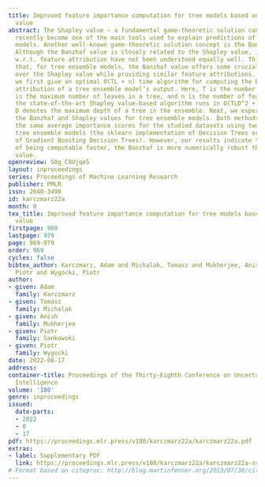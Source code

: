 ```yaml
---
title: Improved feature importance computation for tree models based on the Banzhaf
  value
abstract: The Shapley value – a fundamental game-theoretic solution concept – has
  recently become one of the main tools used to explain predictions of tree ensemble
  models. Another well-known game-theoretic solution concept is the Banzhaf value.
  Although the Banzhaf value is closely related to the Shapley value, its properties
  w.r.t. feature attribution have not been understood equally well. This paper shows
  that, for tree ensemble models, the Banzhaf value offers some crucial advantages
  over the Shapley value while providing similar feature attributions. In particular,
  we first give an optimal O(TL + n) time algorithm for computing the Banzhaf value-based
  attribution of a tree ensemble model’s output. Here, T is the number of trees, L
  is the maximum number of leaves in a tree, and n is the number of features. In comparison,
  the state-of-the-art Shapley value-based algorithm runs in O(TLD^2 + n) time, where
  D denotes the maximum depth of a tree in the ensemble. Next, we experimentally compare
  the Banzhaf and Shapley values for tree ensemble models. Both methods deliver essentially
  the same average importance scores for the studied datasets using two different
  tree ensemble models (the sklearn implementation of Decision Trees or xgboost implementation
  of Gradient Boosting Decision Trees). However, our results indicate that, on top
  of being computable faster, the Banzhaf is more numerically robust than the Shapley
  value.
openreview: S0g_C8Ujqe5
layout: inproceedings
series: Proceedings of Machine Learning Research
publisher: PMLR
issn: 2640-3498
id: karczmarz22a
month: 0
tex_title: Improved feature importance computation for tree models based on the Banzhaf
  value
firstpage: 969
lastpage: 979
page: 969-979
order: 969
cycles: false
bibtex_author: Karczmarz, Adam and Michalak, Tomasz and Mukherjee, Anish and Sankowski,
  Piotr and Wygocki, Piotr
author:
- given: Adam
  family: Karczmarz
- given: Tomasz
  family: Michalak
- given: Anish
  family: Mukherjee
- given: Piotr
  family: Sankowski
- given: Piotr
  family: Wygocki
date: 2022-08-17
address:
container-title: Proceedings of the Thirty-Eighth Conference on Uncertainty in Artificial
  Intelligence
volume: '180'
genre: inproceedings
issued:
  date-parts:
  - 2022
  - 8
  - 17
pdf: https://proceedings.mlr.press/v180/karczmarz22a/karczmarz22a.pdf
extras:
- label: Supplementary PDF
  link: https://proceedings.mlr.press/v180/karczmarz22a/karczmarz22a-supp.pdf
# Format based on citeproc: http://blog.martinfenner.org/2013/07/30/citeproc-yaml-for-bibliographies/
---
```

